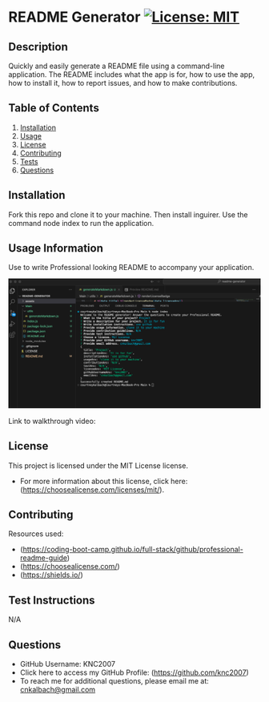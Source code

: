 
  # README Generator [![License: MIT](https://img.shields.io/badge/License-MIT-yellow.svg)](https://opensource.org/licenses/MIT)

  ## Description
  Quickly and easily generate a README file using a command-line application. The README includes what the app is for, how to use the app, how to install it, how to report issues, and how to make contributions.

  ## Table of Contents
  1. [Installation](#installation)
  2. [Usage](#usage-information)
  3. [License](#license)
  4. [Contributing](#contributing)
  5. [Tests](#test-instructions)
  6. [Questions](#questions)

  ## Installation
  Fork this repo and clone it to your machine. Then install inguirer. Use the command node index to run the application.

  ## Usage Information
  Use to write Professional looking README to accompany your application.
    
  ![Run node index in terminal and questions view.](./assets/readme%20terminal%20screenshot.png)

  Link to walkthrough video: 


  ## License
  This project is licensed under the MIT License license.
  * For more information about this license, click here: (https://choosealicense.com/licenses/mit/).

  ## Contributing 
  Resources used:
  * (https://coding-boot-camp.github.io/full-stack/github/professional-readme-guide)
  * (https://choosealicense.com/)
  * (https://shields.io/)

  ## Test Instructions
  N/A 

  ## Questions
  * GitHub Username: KNC2007
  * Click here to access my GitHub Profile: (https://github.com/knc2007)
  * To reach me for additional questions, please email me at: [cnkalbach@gmail.com](mailto:cnkalbach@gmail.com)
